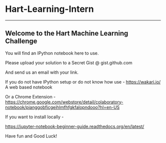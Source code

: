 # Hart-Learning-Intern

-------------------------
## Welcome to the Hart Machine Learning Challenge


You will find an IPython notebook here to use.


Please upload your solution to a Secret Gist @ gist.github.com

And send us an email with your link.


If you do not have IPython setup or do not know how use - https://wakari.io/ A web based notebook

Or a Chrome Extension - https://chrome.google.com/webstore/detail/colaboratory-notebook/pianggobfjcgeihlmfhfgkfalopndooo?hl=en-US


If you want to install locally - 

https://jupyter-notebook-beginner-guide.readthedocs.org/en/latest/




Have fun and Good Luck!
